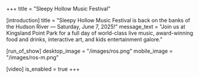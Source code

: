 +++
title = "Sleepy Hollow Music Festival"

[introduction]
title = "Sleepy Hollow Music Festival is back on the banks of the Hudson River — Saturday, June 7, 2025!"
message_text = "Join us at Kingsland Point Park for a full day of world-class live music, award-winning food and drinks, interactive art, and kids entertainment galore."

[run_of_show]
desktop_image = "/images/ros.png"
mobile_image = "/images/ros-m.png"

[video]
is_enabled = true
+++
